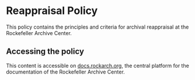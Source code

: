 # Reappraisal Policy
This policy contains the principles and criteria for archival reappraisal at the Rockefeller Archive Center.

## Accessing the policy
This content is accessible on [docs.rockarch.org](docs.rockarch.org), the central platform for the documentation of the Rockefeller Archive Center.

